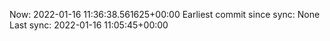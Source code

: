 Now: 2022-01-16 11:36:38.561625+00:00 Earliest commit since sync: None Last sync: 2022-01-16 11:05:45+00:00
